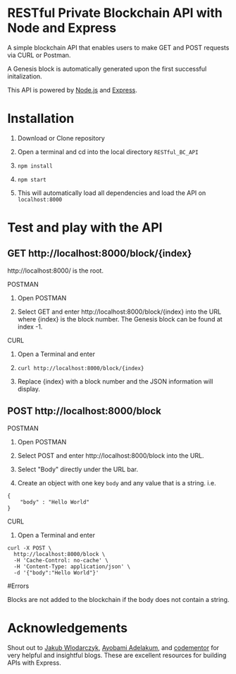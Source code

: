 # RESTful Private Blockchain API with Node and Express

A simple blockchain API that enables users to make GET and POST requests via CURL or Postman.

A Genesis block is automatically generated upon the first successful initalization.

This API is powered by [Node.js](https://nodejs.org/) and [Express](https://expressjs.com/).

# Installation

1. Download or Clone repository

2. Open a terminal and cd into the local directory `RESTful_BC_API`

3. `npm install`

4. `npm start`

5. This will automatically load all dependencies and load the API on `localhost:8000`

# Test and play with the API

## GET http://localhost:8000/block/{index}

http://localhost:8000/ is the root.

POSTMAN

1. Open POSTMAN

2. Select GET and enter http://localhost:8000/block/{index} into the URL where {index} is the block number. The Genesis block can be found at index -1.

CURL

1. Open a Terminal and enter

2. `curl http://localhost:8000/block/{index}`

3. Replace {index} with a block number and the JSON information will display.

## POST http://localhost:8000/block

POSTMAN

1. Open POSTMAN

2. Select POST and enter http://localhost:8000/block into the URL. 

3. Select "Body" directly under the URL bar.

4. Create an object with one key `body` and any value that is a string. i.e.

```
{
    "body" : "Hello World"
}
```

CURL

1. Open a Terminal and enter

```
curl -X POST \
  http://localhost:8000/block \
  -H 'Cache-Control: no-cache' \
  -H 'Content-Type: application/json' \
  -d '{"body":"Hello World"}'
```

#Errors

Blocks are not added to the blockchain if the body does not contain a string.

# Acknowledgements

Shout out to [Jakub Wlodarczyk](https://medium.com/@wlodarczyk_j/tutorial-handling-endpoints-in-node-js-and-express-ce26cb550c28), [Ayobami Adelakum](https://medium.com/@purposenigeria/build-a-restful-api-with-node-js-and-express-js-d7e59c7a3dfb), and [codementor](https://www.codementor.io/wapjude/creating-a-simple-rest-api-with-expressjs-in-5min-bbtmk51mq) for very helpful and insightful blogs. These are excellent resources for building APIs with Express.

